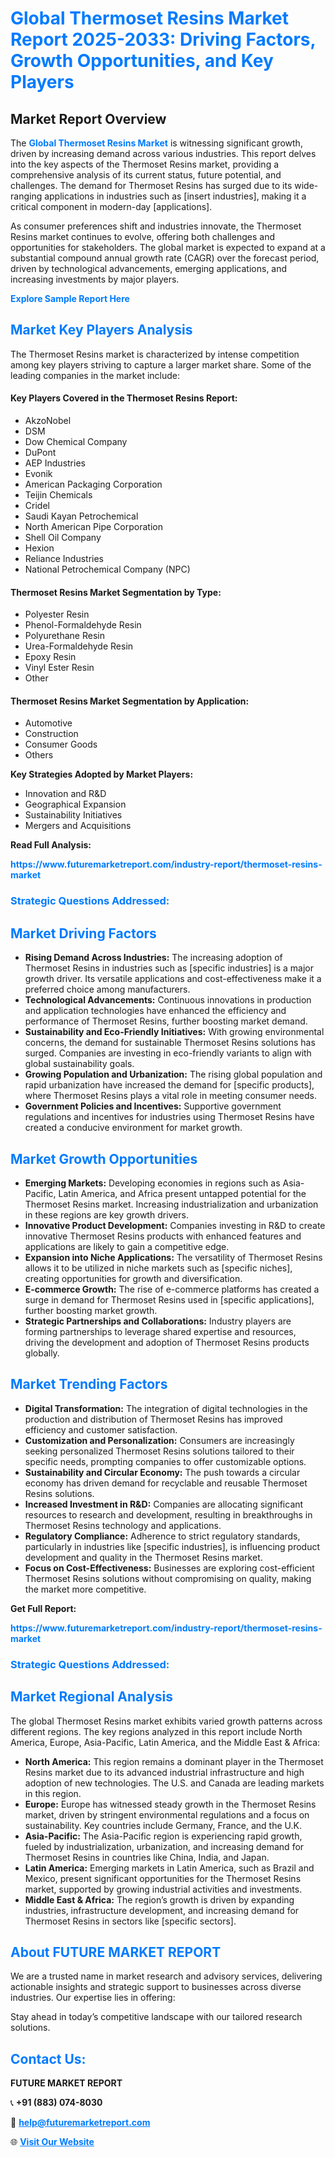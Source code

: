<h1 style="color: #007BFF;">Global Thermoset Resins Market Report 2025-2033: Driving Factors, Growth Opportunities, and Key Players</h1>

<section id="overview">
<h2>Market Report Overview</h2>
<p>The <a href="https://www.futuremarketreport.com/industry-report/thermoset-resins-market" style="color: #007BFF; text-decoration: none;"><strong>Global Thermoset Resins Market</strong></a> is witnessing significant growth, driven by increasing demand across various industries. This report delves into the key aspects of the Thermoset Resins market, providing a comprehensive analysis of its current status, future potential, and challenges. The demand for Thermoset Resins has surged due to its wide-ranging applications in industries such as [insert industries], making it a critical component in modern-day [applications].</p>
<p>As consumer preferences shift and industries innovate, the Thermoset Resins market continues to evolve, offering both challenges and opportunities for stakeholders. The global market is expected to expand at a substantial compound annual growth rate (CAGR) over the forecast period, driven by technological advancements, emerging applications, and increasing investments by major players.</p>
</section>

<section id="overview">
<p><a href="https://www.futuremarketreport.com/request-sample/reportId=85335" style="color: #007BFF; text-decoration: none;"><strong>Explore Sample Report Here</strong></a></p>
</section>

<section id="key-players">
<h2 style="color: #007BFF;">Market Key Players Analysis</h2>
<p>The Thermoset Resins market is characterized by intense competition among key players striving to capture a larger market share. Some of the leading companies in the market include:</p>
<h4>Key Players Covered in the Thermoset Resins Report:</h4>
<ul><li>AkzoNobel</li><li>DSM</li><li>Dow Chemical Company</li><li>DuPont</li><li>AEP Industries</li><li>Evonik</li><li>American Packaging Corporation</li><li>Teijin Chemicals</li><li>Cridel</li><li>Saudi Kayan Petrochemical</li><li>North American Pipe Corporation</li><li>Shell Oil Company</li><li>Hexion</li><li>Reliance Industries</li><li>National Petrochemical Company (NPC)</li></ul>
<h4>Thermoset Resins Market Segmentation by Type:</h4>
<ul><li>Polyester Resin</li><li>Phenol-Formaldehyde Resin</li><li>Polyurethane Resin</li><li>Urea-Formaldehyde Resin</li><li>Epoxy Resin</li><li>Vinyl Ester Resin</li><li>Other</li></ul>

<h4>Thermoset Resins Market Segmentation by Application:</h4>
<ul><li>Automotive</li><li>Construction</li><li>Consumer Goods</li><li>Others</li></ul>
<p><strong>Key Strategies Adopted by Market Players:</strong></p>
<ul>
<li>Innovation and R&D</li>
<li>Geographical Expansion</li>
<li>Sustainability Initiatives</li>
<li>Mergers and Acquisitions</li>
</ul>
</section>

<section>
<p><strong>Read Full Analysis: </strong></p><a href="https://www.futuremarketreport.com/industry-report/thermoset-resins-market" style="color: #007BFF; text-decoration: none;"><strong>https://www.futuremarketreport.com/industry-report/thermoset-resins-market</strong></a>
<h3 style="color: #007BFF;">Strategic Questions Addressed:</h3>
</section>

<section id="driving-factors">
<h2 style="color: #007BFF;">Market Driving Factors</h2>
<ul>
<li><strong>Rising Demand Across Industries:</strong> The increasing adoption of Thermoset Resins in industries such as [specific industries] is a major growth driver. Its versatile applications and cost-effectiveness make it a preferred choice among manufacturers.</li>
<li><strong>Technological Advancements:</strong> Continuous innovations in production and application technologies have enhanced the efficiency and performance of Thermoset Resins, further boosting market demand.</li>
<li><strong>Sustainability and Eco-Friendly Initiatives:</strong> With growing environmental concerns, the demand for sustainable Thermoset Resins solutions has surged. Companies are investing in eco-friendly variants to align with global sustainability goals.</li>
<li><strong>Growing Population and Urbanization:</strong> The rising global population and rapid urbanization have increased the demand for [specific products], where Thermoset Resins plays a vital role in meeting consumer needs.</li>
<li><strong>Government Policies and Incentives:</strong> Supportive government regulations and incentives for industries using Thermoset Resins have created a conducive environment for market growth.</li>
</ul>
</section>

<section id="growth-opportunities">
<h2 style="color: #007BFF;">Market Growth Opportunities</h2>
<ul>
<li><strong>Emerging Markets:</strong> Developing economies in regions such as Asia-Pacific, Latin America, and Africa present untapped potential for the Thermoset Resins market. Increasing industrialization and urbanization in these regions are key growth drivers.</li>
<li><strong>Innovative Product Development:</strong> Companies investing in R&D to create innovative Thermoset Resins products with enhanced features and applications are likely to gain a competitive edge.</li>
<li><strong>Expansion into Niche Applications:</strong> The versatility of Thermoset Resins allows it to be utilized in niche markets such as [specific niches], creating opportunities for growth and diversification.</li>
<li><strong>E-commerce Growth:</strong> The rise of e-commerce platforms has created a surge in demand for Thermoset Resins used in [specific applications], further boosting market growth.</li>
<li><strong>Strategic Partnerships and Collaborations:</strong> Industry players are forming partnerships to leverage shared expertise and resources, driving the development and adoption of Thermoset Resins products globally.</li>
</ul>
</section>

<section id="trending-factors">
<h2 style="color: #007BFF;">Market Trending Factors</h2>
<ul>
<li><strong>Digital Transformation:</strong> The integration of digital technologies in the production and distribution of Thermoset Resins has improved efficiency and customer satisfaction.</li>
<li><strong>Customization and Personalization:</strong> Consumers are increasingly seeking personalized Thermoset Resins solutions tailored to their specific needs, prompting companies to offer customizable options.</li>
<li><strong>Sustainability and Circular Economy:</strong> The push towards a circular economy has driven demand for recyclable and reusable Thermoset Resins solutions.</li>
<li><strong>Increased Investment in R&D:</strong> Companies are allocating significant resources to research and development, resulting in breakthroughs in Thermoset Resins technology and applications.</li>
<li><strong>Regulatory Compliance:</strong> Adherence to strict regulatory standards, particularly in industries like [specific industries], is influencing product development and quality in the Thermoset Resins market.</li>
<li><strong>Focus on Cost-Effectiveness:</strong> Businesses are exploring cost-efficient Thermoset Resins solutions without compromising on quality, making the market more competitive.</li>
</ul>
</section>

<section>
<p><strong>Get Full Report: </strong></p><a href="https://www.futuremarketreport.com/industry-report/thermoset-resins-market" style="color: #007BFF; text-decoration: none;"><strong>https://www.futuremarketreport.com/industry-report/thermoset-resins-market</strong></a>
<h3 style="color: #007BFF;">Strategic Questions Addressed:</h3>
</section>


<section id="regional-analysis">
<h2 style="color: #007BFF;">Market Regional Analysis</h2>
<p>The global Thermoset Resins market exhibits varied growth patterns across different regions. The key regions analyzed in this report include North America, Europe, Asia-Pacific, Latin America, and the Middle East & Africa:</p>
<ul>
<li><strong>North America:</strong> This region remains a dominant player in the Thermoset Resins market due to its advanced industrial infrastructure and high adoption of new technologies. The U.S. and Canada are leading markets in this region.</li>
<li><strong>Europe:</strong> Europe has witnessed steady growth in the Thermoset Resins market, driven by stringent environmental regulations and a focus on sustainability. Key countries include Germany, France, and the U.K.</li>
<li><strong>Asia-Pacific:</strong> The Asia-Pacific region is experiencing rapid growth, fueled by industrialization, urbanization, and increasing demand for Thermoset Resins in countries like China, India, and Japan.</li>
<li><strong>Latin America:</strong> Emerging markets in Latin America, such as Brazil and Mexico, present significant opportunities for the Thermoset Resins market, supported by growing industrial activities and investments.</li>
<li><strong>Middle East & Africa:</strong> The region’s growth is driven by expanding industries, infrastructure development, and increasing demand for Thermoset Resins in sectors like [specific sectors].</li>
</ul>
</section>

<footer>
<h2 style="color: #007BFF;">About FUTURE MARKET REPORT</h2>
<p>We are a trusted name in market research and advisory services, delivering actionable insights and strategic support to businesses across diverse industries. Our expertise lies in offering:</p>

<p>Stay ahead in today’s competitive landscape with our tailored research solutions.</p>

<h2 style="color: #007BFF;">Contact Us:</h2>
<p><strong>FUTURE MARKET REPORT</strong></p>
<p>📞 <strong>+91 (883) 074-8030</strong></p>
<p>📧 <strong><a href="mailto:help@futuremarketreport.com" style="color: #007BFF;">help@futuremarketreport.com</a></strong></p>
<p>🌐 <strong><a href="https://www.futuremarketreport.com/" style="color: #007BFF;">Visit Our Website</a></strong></p>
</footer>